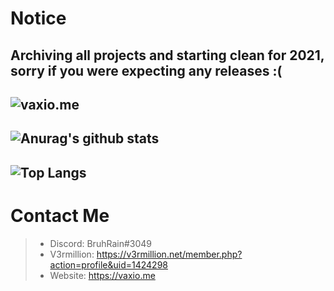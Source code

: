 # Notice

## Archiving all projects and starting clean for 2021, sorry if you were expecting any releases :(


![vaxio.me](https://vaxio.me/)
---
![Anurag's github stats](https://github-readme-stats.vercel.app/api?username=vaxiobbxx&show_icons=true&count_private=true)
---
![Top Langs](https://github-readme-stats.vercel.app/api/top-langs/?username=vaxiobbxx&layout=compact&count_private=true)
---
 # Contact Me
> - Discord: BruhRain#3049
> - V3rmillion: https://v3rmillion.net/member.php?action=profile&uid=1424298
> - Website: https://vaxio.me
